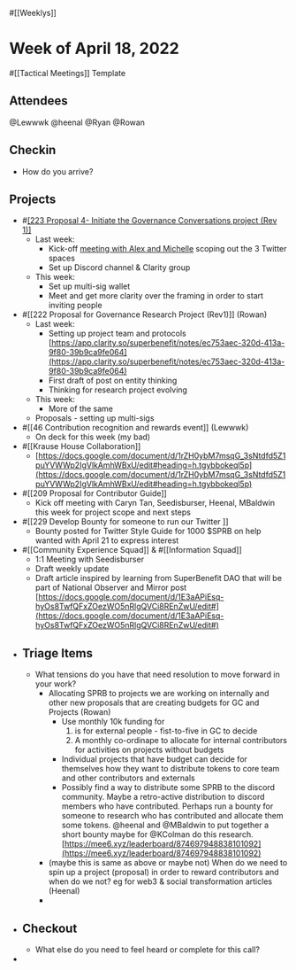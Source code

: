 #[[Weeklys]] 


# Week of April 18, 2022
#[[Tactical Meetings]] Template

## Attendees
@Lewwwk @heenal @Ryan  @Rowan  
## Checkin
- How do you arrive?


## Projects
- #[[223 Proposal 4- Initiate the Governance Conversations project (Rev 1)]](Heenal)
	- Last week:
		- Kick-off [meeting with Alex and Michelle](https://app.clarity.so/superbenefit/notes/19d315c6-8f0f-4881-97ac-a231c0dfb29b) scoping out the 3 Twitter spaces
		- Set up Discord channel & Clarity group
	- This week:
		- Set up multi-sig wallet
		- Meet and get more clarity over the framing in order to start inviting people
- #[[222 Proposal for Governance Research Project (Rev1)]] (Rowan)
	- Last week: 
		- Setting up project team and protocols [https://app.clarity.so/superbenefit/notes/ec753aec-320d-413a-9f80-39b9ca9fe064](https://app.clarity.so/superbenefit/notes/ec753aec-320d-413a-9f80-39b9ca9fe064) 
		- First draft of post on entity thinking 
		- Thinking for research project evolving 
	- This week: 
		- More of the same 
	- Proposals - setting up multi-sigs
- #[[46 Contribution recognition and rewards event]] (Lewwwk)
	- On deck for this week (my bad)
- #[[Krause House Collaboration]] 
	- [https://docs.google.com/document/d/1rZH0ybM7msqG_3sNtdfd5Z1puYVWWp2IgVlkAmhWBxU/edit#heading=h.tgybbokeql5p](https://docs.google.com/document/d/1rZH0ybM7msqG_3sNtdfd5Z1puYVWWp2IgVlkAmhWBxU/edit#heading=h.tgybbokeql5p) 
- #[[209 Proposal for Contributor Guide]] 
	- Kick off meeting with Caryn Tan, Seedisburser, Heenal, MBaldwin this week for project scope and next steps
- #[[229 Develop Bounty for someone to run our Twitter ]] 
	- Bounty posted for Twitter Style Guide for 1000 $SPRB on help wanted with April 21 to express interest
- #[[Community Experience Squad]] & #[[Information Squad]] 
	- 1:1 Meeting with Seedisburser
	- Draft weekly update
	- Draft article inspired by learning from SuperBenefit DAO that will be part of National Observer and Mirror post [https://docs.google.com/document/d/1E3aAPiEsq-hyOs8TwfQFxZOezWO5nRlgQVCi8REnZwU/edit#](https://docs.google.com/document/d/1E3aAPiEsq-hyOs8TwfQFxZOezWO5nRlgQVCi8REnZwU/edit#) 
- ## Triage Items
	- What tensions do you have that need resolution to move forward in your work?
		- Allocating SPRB to projects we are working on internally and other new proposals that are creating budgets for GC and Projects (Rowan)
			- Use monthly 10k funding for
				1.  is for external people - fist-to-five in GC to decide 
				2. A monthly co-ordinape to allocate for internal contributors for activities on projects without budgets 
			- Individual projects that have budget can decide for themselves how they want to distribute tokens to core team and other contributors and externals 
			- Possibly find a way to distribute some SPRB to the discord community. Maybe a retro-active distribution to discord members who have contributed. Perhaps run a bounty for someone to research who has contributed and allocate them some tokens. @heenal and @MBaldwin to put together a short bounty maybe for @KColman do this research.  [https://mee6.xyz/leaderboard/874697948838101092](https://mee6.xyz/leaderboard/874697948838101092) 
		- (maybe this is same as above or maybe not) When do we need to spin up a project (proposal) in order to reward contributors and when do we not? eg for web3 & social transformation articles (Heenal)
		- 
- ## Checkout
	- What else do you need to feel heard or complete for this call? 
- 
